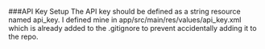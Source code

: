 ###API Key Setup
The API key should be defined as a string resource named api_key.
I defined mine in app/src/main/res/values/api_key.xml which is already added to the .gitignore
to prevent accidentally adding it to the repo.
